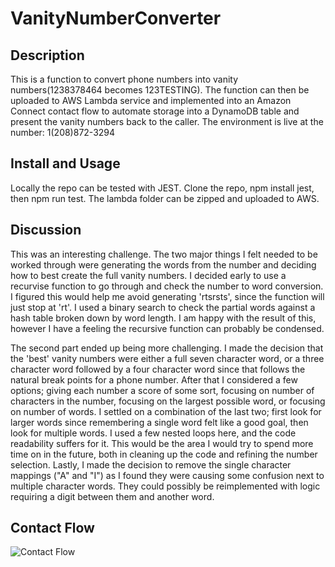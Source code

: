 # VanityNumberConverter

## Description

This is a function to convert phone numbers into vanity numbers(1238378464 becomes 123TESTING). The function can then be uploaded to AWS Lambda service and implemented into an Amazon Connect contact flow to automate storage into a DynamoDB table and present the vanity numbers back to the caller. The environment is live at the number: 1(208)872-3294

## Install and Usage

Locally the repo can be tested with JEST. Clone the repo, npm install jest, then npm run test. The lambda folder can be zipped and uploaded to AWS.

## Discussion

This was an interesting challenge. The two major things I felt needed to be worked through were generating the words from the number and deciding how to best create the full vanity numbers. I decided early to use a recurvise function to go through and check the number to word conversion. I figured this would help me avoid generating 'rtsrsts', since the function will just stop at 'rt'. I used a binary search to check the partial words against a hash table broken down by word length. I am happy with the result of this, however I have a feeling the recursive function can probably be condensed.

The second part ended up being more challenging. I made the decision that the 'best' vanity numbers were either a full seven character word, or a three character word followed by a four character word since that follows the natural break points for a phone number. After that I considered a few options; giving each number a score of some sort, focusing on number of characters in the number, focusing on the largest possible word, or focusing on number of words. I settled on a combination of the last two; first look for larger words since remembering a single word felt like a good goal, then look for multiple words. I used a few nested loops here, and the code readability suffers for it. This would be the area I would try to spend more time on in the future, both in cleaning up the code and refining the number selection. Lastly, I made the decision to remove the single character mappings ("A" and "I") as I found they were causing some confusion next to multiple character words. They could possibly be reimplemented with logic requiring a digit between them and another word.

## Contact Flow

![Contact Flow](https://res.cloudinary.com/dd9hrrpch/image/upload/v1629101086/ContactFlow_qno2kl.jpg)
